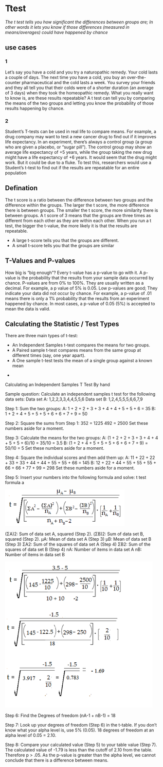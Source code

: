 # Ttest
*The t test tells you how significant the differences between groups are; In other words it lets you know if those differences (measured in means/averages) could have happened by chance*

## use cases
### 1
Let’s say you have a cold and you try a naturopathic remedy. Your cold lasts a couple of days. The next time you have a cold, you buy an over-the-counter pharmaceutical and the cold lasts a week. You survey your friends and they all tell you that their colds were of a shorter duration (an average of 3 days) when they took the homeopathic remedy. What you really want to know is, are these results repeatable? A t test can tell you by comparing the means of the two groups and letting you know the probability of those results happening by chance.
### 2 
Student’s T-tests can be used in real life to compare means. For example, a drug company may want to test a new cancer drug to find out if it improves life expectancy. In an experiment, there’s always a control group (a group who are given a placebo, or “sugar pill”). The control group may show an average life expectancy of +5 years, while the group taking the new drug might have a life expectancy of +6 years. It would seem that the drug might work. But it could be due to a fluke. To test this, researchers would use a Student’s t-test to find out if the results are repeatable for an entire population

## Defination
The t score is a ratio between the difference between two groups and the difference within the groups. The larger the t score, the more difference there is between groups. The smaller the t score, the more similarity there is between groups. A t score of 3 means that the groups are three times as different from each other as they are within each other. When you run a t test, the bigger the t-value, the more likely it is that the results are repeatable.

* A large t-score tells you that the groups are different.
* A small t-score tells you that the groups are similar

## T-Values and P-values

How big is “big enough”? Every t-value has a p-value to go with it. A p-value is the probability that the results from your sample data occurred by chance. P-values are from 0% to 100%. They are usually written as a decimal. For example, a p value of 5% is 0.05. Low p-values are good; They indicate your data did not occur by chance. For example, a p-value of .01 means there is only a 1% probability that the results from an experiment happened by chance. In most cases, a p-value of 0.05 (5%) is accepted to mean the data is valid.


## Calculating the Statistic / Test Types

There are three main types of t-test:
* An Independent Samples t-test compares the means for two groups.
* A Paired sample t-test compares means from the same group at different times (say, one year apart).
* A One sample t-test tests the mean of a single group against a known mean
-


Calculating an Independent Samples T Test By hand

Sample question: Calculate an independent samples t test for the following data sets:
Data set A: 1,2,2,3,3,4,4,5,5,6
Data set B: 1,2,4,5,5,5,6,6,7,9

Step 1: Sum the two groups:
A: 1 + 2 + 2 + 3 + 3 + 4 + 4 + 5 + 5 + 6 = 35
B: 1 + 2 + 4 + 5 + 5 + 5 + 6 + 6 + 7 + 9 = 50

Step 2: Square the sums from Step 1:
352 = 1225
492 = 2500
Set these numbers aside for a moment.

Step 3: Calculate the means for the two groups:
A: (1 + 2 + 2 + 3 + 3 + 4 + 4 + 5 + 5 + 6)/10 = 35/10 = 3.5
B: (1 + 2 + 4 + 5 + 5 + 5 + 6 + 6 + 7 + 9) = 50/10 = 5
Set these numbers aside for a moment.

Step 4: Square the individual scores and then add them up:
A: 11 + 22 + 22 + 33 + 33 + 44 + 44 + 55 + 55 + 66 = 145
B: 12 + 22 + 44 + 55 + 55 + 55 + 66 + 66 + 77 + 99 = 298
Set these numbers aside for a moment.

Step 5: Insert your numbers into the following formula and solve:
t test formula a

<img src="./images/ttest1.png" alt="data" class="inline"/>

(ΣA)2: Sum of data set A, squared (Step 2).
(ΣB)2: Sum of data set B, squared (Step 2).
μA: Mean of data set A (Step 3)
μB: Mean of data set B (Step 3)
ΣA2: Sum of the squares of data set A (Step 4)
ΣB2: Sum of the squares of data set B (Step 4)
nA: Number of items in data set A
nB: Number of items in data set B

<img src="./images/ttest2.png" alt="data" class="inline"/>

Step 6: Find the Degrees of freedom (nA-1 + nB-1) = 18

Step 7: Look up your degrees of freedom (Step 6) in the t-table. If you don’t know what your alpha level is, use 5% (0.05).
18 degrees of freedom at an alpha level of 0.05 = 2.10.

Step 8: Compare your calculated value (Step 5) to your table value (Step 7). The calculated value of -1.79 is less than the cutoff of 2.10 from the table. Therefore p > .05. As the p-value is greater than the alpha level, we cannot conclude that there is a difference between means.

